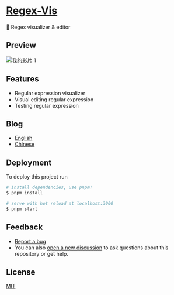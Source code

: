 # [Regex-Vis](https://regex-vis.com)
🎨 Regex visualizer & editor

## Preview
![我的影片 1](https://user-images.githubusercontent.com/27432981/129452745-4bbcfff5-de70-48d9-96df-542b917e2768.gif)

## Features
- Regular expression visualizer
- Visual editing regular expression
- Testing regular expression

## Blog
- [English](https://www.bowencodes.com/post/regex-vis_en)
- [Chinese](https://www.bowencodes.com/post/regex-vis)

## Deployment

To deploy this project run

```bash
# install dependencies, use pnpm!
$ pnpm install

# serve with hot reload at localhost:3000
$ pnpm start
```

## Feedback

- [Report a bug](https://github.com/Bowen7/regex-vis/issues)
- You can also [open a new discussion](https://github.com/Bowen7/regex-vis/discussions) to ask questions about this repository or get help.

## License

[MIT](https://choosealicense.com/licenses/mit/)
